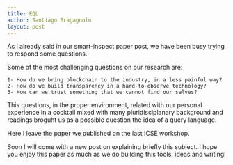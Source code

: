 ```yaml
---
title: EQL
author: Santiago Bragagnolo
layout: post
---
```


As i already said in our smart-inspect paper post, we have been busy trying to respond some questions.



Some of the most challenging questions on our research are:
	
	1- How do we bring blockchain to the industry, in a less painful way?
	2- How do we build transparency in a hard-to-observe technology?
	3- How can we trust something that we cannot find our selves? 
	

This questions, in the proper environment, related with our personal experience in a cocktail mixed with many pluridisciplanary background and readings broguht us as a possible question the idea of a query language. 

Here I leave the paper we published on the last ICSE workshop. 

<object data="http://smart-shackle.io/assets/papers/2018_ethereum_query_language_icse_ws.pdf" width="1000" height="1000" type='application/pdf'/>


Soon I will come with a new post on explaining briefly this subject. I hope you enjoy this paper as much as we do building this tools, ideas and writing! 



